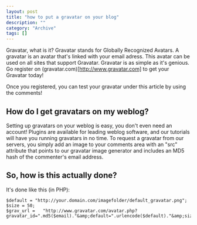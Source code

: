 ```yaml
--- 
layout: post 
title: "how to put a gravatar on your blog"
description: ""
category: "Archive"
tags: []
---  
```

Gravatar, what is it? Gravatar stands for Globally Recognized Avatars. A gravatar is an avatar that's linked with your email adress. This avatar can be used on all sites that support Gravatar. Gravatar is as simple as it's genious. Go register on (gravatar.com)[http://www.gravatar.com] to get your Gravatar today!

Once you registered, you can test your gravatar under this article by using the comments!

## How do I get gravatars on my weblog?
Setting up gravatars on your weblog is easy, you don't even need an account! Plugins are available for leading weblog software, and our tutorials will have you running gravatars in no time. To request a gravatar from our servers, you simply add an image to your comments area with an "src" attribute that points to our gravatar image generator and includes an MD5 hash of the commenter's email address.

## So, how is this actually done?
It's done like this (in PHP):

	$default = "http://your.domain.com/imagefolder/default_gravatar.png";
	$size = 50;
	$grav_url =   "http://www.gravatar.com/avatar.php?gravatar_id=".md5($email)."&amp;default=".urlencode($default)."&amp;size=".$size;
